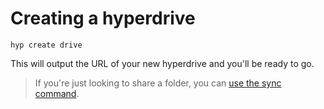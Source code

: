 # Creating a hyperdrive

```
hyp create drive
```

This will output the URL of your new hyperdrive and you'll be ready to go.

> If you're just looking to share a folder, you can [use the sync command](./sharing-a-folder.md).